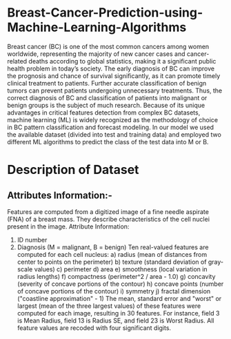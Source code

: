 # Breast-Cancer-Prediction-using-Machine-Learning-Algorithms
Breast cancer (BC) is one of the most common cancers among women worldwide, representing the majority of new cancer cases and cancer-related deaths according to global statistics, making it a significant public health problem in today’s society. The early diagnosis of BC can improve the prognosis and chance of survival significantly, as it can promote timely clinical treatment to patients. Further accurate classification of benign tumors can prevent patients undergoing unnecessary treatments. Thus, the correct diagnosis of BC and classification of patients into malignant or benign groups is the subject of much research. Because of its unique advantages in critical features detection from complex BC datasets, machine learning (ML) is widely recognized as the methodology of choice in BC pattern classification and forecast modeling. In our model we used the available dataset (divided into test and training data) and employed two different ML algorithms to predict the class of the test data into M or B.

# Description of Dataset
## Attributes Information:-
Features are computed from a digitized image of a fine needle aspirate (FNA) of a breast mass. They describe characteristics of the cell nuclei present in the image. 
Attribute Information: 
1) ID number 
2) Diagnosis (M = malignant, B = benign) Ten real-valued features are computed for each cell nucleus: 
  a) radius (mean of distances from center to points on the perimeter) 
  b) texture (standard deviation of gray-scale values) 
  c) perimeter 
  d) area 
  e) smoothness (local variation in radius lengths) f) compactness (perimeter^2 / area - 1.0)
  g) concavity (severity of concave portions of the contour) 
  h) concave points (number of concave portions of the contour)
  i) symmetry 
  j) fractal dimension ("coastline approximation" - 1) 
The mean, standard error and "worst" or largest (mean of the three largest values) of these features were computed for each image, resulting in 30 features. For instance, field 3 is Mean Radius, field 13 is Radius SE, and field 23 is Worst Radius. All feature values are recoded with four significant digits.
